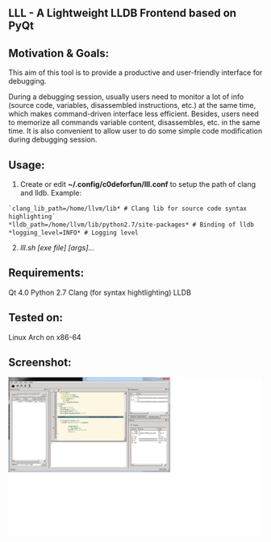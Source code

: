 LLL - A Lightweight LLDB Frontend based on PyQt
---

## Motivation & Goals:
This aim of this tool is to provide a productive and user-friendly interface for debugging. 

During a debugging session, usually users need to monitor a lot of info (source code, variables, disassembled instructions, etc.) at the same time, which makes command-driven interface less efficient. Besides, users need to memorize all commands variable content, disassembles, etc. in the same time. It is also convenient to allow user to do some simple code modification during debugging session. 


## Usage:
1. Create or edit **~/.config/c0deforfun/lll.conf** to setup the path of clang and lldb. Example:
```[common]
`clang_lib_path=/home/llvm/lib* # Clang lib for source code syntax highlighting`
*lldb_path=/home/llvm/lib/python2.7/site-packages* # Binding of lldb
*logging_level=INFO* # Logging level
```

2. *lll.sh [exe file] [args]...*

## Requirements:
Qt 4.0
Python 2.7
Clang (for syntax hightlighting)
LLDB

## Tested on:
Linux Arch on x86-64

## Screenshot:
![Alt text](/docs/screenshot.png?raw=true "Screenshot")
